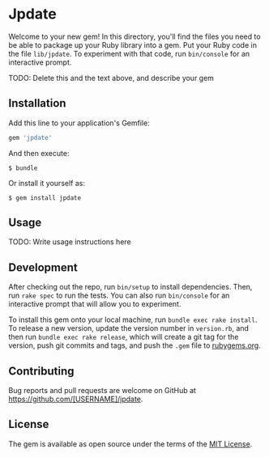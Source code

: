 # Jpdate

Welcome to your new gem! In this directory, you'll find the files you need to be able to package up your Ruby library into a gem. Put your Ruby code in the file `lib/jpdate`. To experiment with that code, run `bin/console` for an interactive prompt.

TODO: Delete this and the text above, and describe your gem

## Installation

Add this line to your application's Gemfile:

```ruby
gem 'jpdate'
```

And then execute:

    $ bundle

Or install it yourself as:

    $ gem install jpdate

## Usage

TODO: Write usage instructions here

## Development

After checking out the repo, run `bin/setup` to install dependencies. Then, run `rake spec` to run the tests. You can also run `bin/console` for an interactive prompt that will allow you to experiment.

To install this gem onto your local machine, run `bundle exec rake install`. To release a new version, update the version number in `version.rb`, and then run `bundle exec rake release`, which will create a git tag for the version, push git commits and tags, and push the `.gem` file to [rubygems.org](https://rubygems.org).

## Contributing

Bug reports and pull requests are welcome on GitHub at https://github.com/[USERNAME]/jpdate.


## License

The gem is available as open source under the terms of the [MIT License](http://opensource.org/licenses/MIT).

